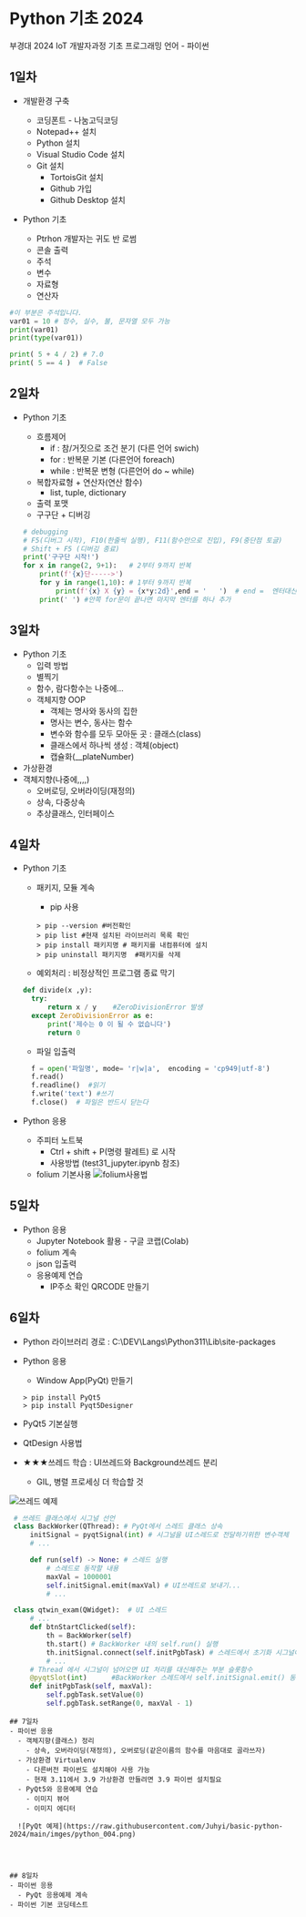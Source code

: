 # Python 기초 2024
부경대 2024 IoT 개발자과정 기초 프로그래밍 언어 - 파이썬

## 1일차
- 개발환경 구축
  - 코딩폰트 - 나눔고딕코딩
  - Notepad++ 설치
  - Python 설치
  - Visual Studio Code 설치
  - Git 설치
    - TortoisGit 설치
    - Github 가입
    - Github Desktop 설치

- Python 기초
  - Ptrhon 개발자는 귀도 반 로썸 
  - 콘솔 출력
  - 주석      
  - 변수
  - 자료형
  - 연산자

```Python
#이 부분은 주석입니다.
var01 = 10 # 정수, 실수, 불, 문자열 모두 가능
print(var01)
print(type(var01))

print( 5 + 4 / 2) # 7.0
print( 5 == 4 )  # False
```

## 2일차
- Python 기초
  - 흐름제어
    - if : 참/거짓으로 조건 분기 (다른 언어 swich)
    - for : 반복문 기본 (다른언어 foreach)
    - while : 반복문 변형 (다른언어 do ~ while)
  - 복합자료형 + 연산자(연산 함수)
    - list, tuple, dictionary
  - 출력 포맷
  - 구구단 + 디버깅

  ```Python
  # debugging
  # F5(디버그 시작), F10(한줄씩 실행), F11(함수안으로 진입), F9(중단점 토글)
  # Shift + F5 (디버깅 종료)
  print('구구단 시작!')
  for x in range(2, 9+1):   # 2부터 9까지 반복
      print(f'{x}단----->')
      for y in range(1,10): # 1부터 9까지 반복
          print(f'{x} X {y} = {x*y:2d}',end = '   ')  # end =  엔터대신 공백으로 변경
      print(' ') #안쪽 for문이 끝나면 마지막 엔터를 하나 추가
    ```

## 3일차
- Python 기초
  - 입력 방법
  - 별찍기
  - 함수, 람다함수는 나중에...
  - 객체지향 OOP
     - 객체는 명사와 동사의 집한
     - 명사는 변수, 동사는 함수
     - 변수와 함수를 모두 모아둔 곳 : 클래스(class)
     - 클래스에서 하나씩 생성 : 객체(object)
     - 캡슐화(__plateNumber)
- 가상환경    
- 객체지향(나중에,,,,)
  - 오버로딩, 오버라이딩(재정의)
  - 상속, 다중상속
  - 추상클래스, 인터페이스

## 4일차
- Python 기초
  - 패키지, 모듈 계속
    - pip 사용

    ```shell
    > pip --version #버전확인
    > pip list #현재 설치된 라이브러리 목록 확인
    > pip install 패키지명 # 패키지를 내컴퓨터에 설치
    > pip uninstall 패키지명  #패키지를 삭제
    ```
  - 예외처리 : 비정상적인 프로그램 종료 막기

  ```python
  def divide(x ,y):
    try:
        return x / y    #ZeroDivisionError 발생
    except ZeroDivisionError as e:
        print('제수는 0 이 될 수 없습니다')
        return 0
  
  ```
  - 파일 입출력

  ```python
    f = open('파일명', mode= 'r|w|a',  encoding = 'cp949|utf-8')
    f.read()
    f.readline()  #읽기
    f.write('text') #쓰기 
    f.close()  # 파일은 반드시 닫는다
  ```
 
- Python 응용
  - 주피터 노트북
     - Ctrl + shift + P(명령 팔레트) 로 시작
     - 사용방법 (test31_jupyter.ipynb 참조)
  - folium 기본사용
  ![folium사용법](https://raw.githubusercontent.com/Juhyi/basic-python-2024/main/imges/python_001.png)



## 5일차
- Python 응용
  - Jupyter  Notebook 활용 - 구글 코랩(Colab)
  - folium 계속
  - json 입출력
  - 응용예제 연습
    - IP주소 확인
       QRCODE 만들기

 ## 6일차
 - Python 라이브러리 경로 : C:\DEV\Langs\Python311\Lib\site-packages
  - Python 응용
    - Window App(PyQt) 만들기

    ```shell
    > pip install PyQt5
    > pip install Pyqt5Designer
    ```

   - PyQt5 기본실행
   - QtDesign 사용법
   - ★★★쓰레드 학습 : UI쓰레드와 Background쓰레드 분리
        
        
        -  GIL, 병렬 프로세싱 더 학습할 것

   ![쓰레드 예제](https://raw.githubusercontent.com/Juhyi/basic-python-2024/main/imges/python_003.gif)
      
   ```python
    # 쓰레드 클래스에서 시그널 선언
    class BackWorker(QThread): # PyQt에서 스레드 클래스 상속
        initSignal = pyqtSignal(int) # 시그널을 UI스레드로 전달하기위한 변수객체
        # ...

        def run(self) -> None: # 스레드 실행
            # 스레드로 동작할 내용
            maxVal = 1000001
            self.initSignal.emit(maxVal) # UI쓰레드로 보내기...
            # ...

    class qtwin_exam(QWidget):  # UI 스레드
        # ...
        def btnStartClicked(self):
            th = BackWorker(self)
            th.start() # BackWorker 내의 self.run() 실행
            th.initSignal.connect(self.initPgbTask) # 스레드에서 초기화 시그널이 오면 initPgbTask 슬롯함수가 대신 처리
            # ...    
        # Thread 에서 시그널이 넘어오면 UI 처리를 대신해주는 부분 슬롯함수
        @pyqtSlot(int)      #BackWorker 스레드에서 self.initSignal.emit() 동작해서 실행
        def initPgbTask(self, maxVal):
            self.pgbTask.setValue(0)
            self.pgbTask.setRange(0, maxVal - 1)
   ```
    ## 7일차
    - 파이썬 응용
      - 객체지향(클래스) 정리
        - 상속, 오버라이딩(재정의), 오버로딩(같은이름의 함수를 마음대로 골라쓰자)
      - 가상환경 Virtualenv
        - 다른버전 파이썬도 설치해야 사용 가능
        - 현재 3.11에서 3.9 가상환경 만들려면 3.9 파이썬 설치필요
      - PyQt5와 응용예제 연습
        - 이미지 뷰어
        - 이미지 에디터
      
      ![PyQt 예제](https://raw.githubusercontent.com/Juhyi/basic-python-2024/main/imges/python_004.png)


    
    
    ## 8일차
    - 파이썬 응용
      - PyQt 응용예제 계속
    - 파이썬 기본 코딩테스트


   
   

  
  
   